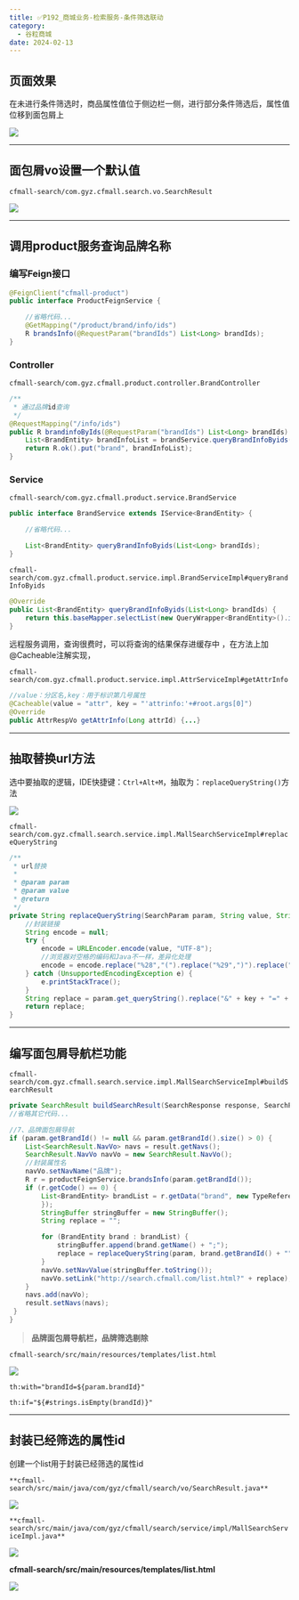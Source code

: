```yaml
---
title: ✅P192_商城业务-检索服务-条件筛选联动
category:
  - 谷粒商城
date: 2024-02-13
---
```


<!-- more -->

## 页面效果

在未进行条件筛选时，商品属性值位于侧边栏一侧，进行部分条件筛选后，属性值位移到面包屑上

![](https://cfmall-hello.oss-cn-beijing.aliyuncs.com/img/202312/e3365728061546a51c5b2311f15a5b4b.gif#id=B7dF1&originHeight=319&originWidth=720&originalType=binary&ratio=1&rotation=0&showTitle=false&status=done&style=none&title=)

---

## 面包屑vo设置一个默认值

`cfmall-search/com.gyz.cfmall.search.vo.SearchResult`

![](https://cfmall-hello.oss-cn-beijing.aliyuncs.com/img/202312/513c44a329e0cadf5be1a4d7fd6f9644.png#id=JZKbo&originHeight=336&originWidth=663&originalType=binary&ratio=1&rotation=0&showTitle=false&status=done&style=none&title=)

---

## 调用product服务查询品牌名称

### 编写Feign接口

```java
@FeignClient("cfmall-product")
public interface ProductFeignService {

	//省略代码...
    @GetMapping("/product/brand/info/ids")
    R brandsInfo(@RequestParam("brandIds") List<Long> brandIds);
}
```

### Controller

`cfmall-search/com.gyz.cfmall.product.controller.BrandController`

```java
/**
 * 通过品牌id查询
 */
@RequestMapping("/info/ids")
public R brandinfoByIds(@RequestParam("brandIds") List<Long> brandIds) {
    List<BrandEntity> brandInfoList = brandService.queryBrandInfoByids(brandIds);
    return R.ok().put("brand", brandInfoList);
}
```

### Service

`cfmall-search/com.gyz.cfmall.product.service.BrandService`

```java
public interface BrandService extends IService<BrandEntity> {

	//省略代码...

    List<BrandEntity> queryBrandInfoByids(List<Long> brandIds);
}
```

`cfmall-search/com.gyz.cfmall.product.service.impl.BrandServiceImpl#queryBrandInfoByids`

```java
@Override
public List<BrandEntity> queryBrandInfoByids(List<Long> brandIds) {
    return this.baseMapper.selectList(new QueryWrapper<BrandEntity>().in("brand_id",brandIds));
}
```

远程服务调用，查询很费时，可以将查询的结果保存进缓存中 ，在方法上加@Cacheable注解实现，

`cfmall-search/com.gyz.cfmall.product.service.impl.AttrServiceImpl#getAttrInfo`

```java
//value：分区名,key：用于标识第几号属性
@Cacheable(value = "attr", key = "'attrinfo:'+#root.args[0]")
@Override
public AttrRespVo getAttrInfo(Long attrId) {...}
```

---

## 抽取替换url方法

选中要抽取的逻辑，IDE快捷键：`Ctrl+Alt+M`，抽取为：`replaceQueryString()`方法

![](https://cfmall-hello.oss-cn-beijing.aliyuncs.com/img/202312/b70f2c852764a5a340ba682cb3e6e825.png#id=l6isQ&originHeight=748&originWidth=1005&originalType=binary&ratio=1&rotation=0&showTitle=false&status=done&style=none&title=)

`cfmall-search/com.gyz.cfmall.search.service.impl.MallSearchServiceImpl#replaceQueryString`

```java
/**
 * url替换
 *
 * @param param
 * @param value
 * @return
 */
private String replaceQueryString(SearchParam param, String value, String key) {
    //封装链接
    String encode = null;
    try {
        encode = URLEncoder.encode(value, "UTF-8");
        //浏览器对空格的编码和Java不一样，差异化处理
        encode = encode.replace("%28","(").replace("%29",")").replace("+","%20");
    } catch (UnsupportedEncodingException e) {
        e.printStackTrace();
    }
    String replace = param.get_queryString().replace("&" + key + "=" + encode, "");
    return replace;
}
```

---

## 编写面包屑导航栏功能

`cfmall-search/com.gyz.cfmall.search.service.impl.MallSearchServiceImpl#buildSearchResult`

```java
private SearchResult buildSearchResult(SearchResponse response, SearchParam param) {
//省略其它代码...

//7、品牌面包屑导航
if (param.getBrandId() != null && param.getBrandId().size() > 0) {
    List<SearchResult.NavVo> navs = result.getNavs();
    SearchResult.NavVo navVo = new SearchResult.NavVo();
    //封装属性名
    navVo.setNavName("品牌");
    R r = productFeignService.brandsInfo(param.getBrandId());
    if (r.getCode() == 0) {
        List<BrandEntity> brandList = r.getData("brand", new TypeReference<List<BrandEntity>>() {
        });
        StringBuffer stringBuffer = new StringBuffer();
        String replace = "";

        for (BrandEntity brand : brandList) {
            stringBuffer.append(brand.getName() + ";");
            replace = replaceQueryString(param, brand.getBrandId() + "", "brandId");
        }
        navVo.setNavValue(stringBuffer.toString());
        navVo.setLink("http://search.cfmall.com/list.html?" + replace);
    }
    navs.add(navVo);
    result.setNavs(navs);
 }  
}
```

> **品牌面包屑导航栏，品牌筛选剔除**


`cfmall-search/src/main/resources/templates/list.html`

![](https://cfmall-hello.oss-cn-beijing.aliyuncs.com/img/202312/82c845cb13529046cf1b72156b1fc0be.png#id=qebJ6&originHeight=318&originWidth=704&originalType=binary&ratio=1&rotation=0&showTitle=false&status=done&style=none&title=)

```
th:with="brandId=${param.brandId}"

th:if="${#strings.isEmpty(brandId)}"
```

---

## 封装已经筛选的属性id

创建一个list用于封装已经筛选的属性id

`**cfmall-search/src/main/java/com/gyz/cfmall/search/vo/SearchResult.java**`

![](https://cfmall-hello.oss-cn-beijing.aliyuncs.com/img/202312/ef997ac1a9408953ccc91597ea6e106f.png#id=pBwTt&originHeight=306&originWidth=610&originalType=binary&ratio=1&rotation=0&showTitle=false&status=done&style=none&title=)

`**cfmall-search/src/main/java/com/gyz/cfmall/search/service/impl/MallSearchServiceImpl.java**`

![](https://cfmall-hello.oss-cn-beijing.aliyuncs.com/img/202312/25dfade65391ab2ced749aad27d722eb.png#id=gszni&originHeight=503&originWidth=1101&originalType=binary&ratio=1&rotation=0&showTitle=false&status=done&style=none&title=)

**cfmall-search/src/main/resources/templates/list.html**

![](https://cfmall-hello.oss-cn-beijing.aliyuncs.com/img/202312/970f9e5610983e261e0e8b5518d70965.png#id=vZ7aY&originHeight=403&originWidth=1243&originalType=binary&ratio=1&rotation=0&showTitle=false&status=done&style=none&title=)
